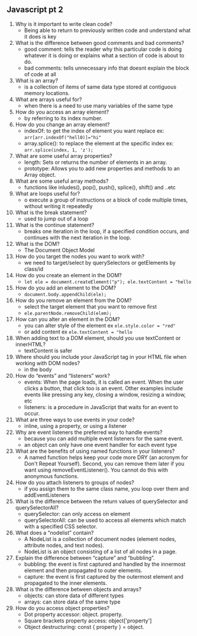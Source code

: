 ## Javascript pt 2

1. Why is it important to write clean code?
    - Being able to return to previously written code and understand what it does is key
2. What is the difference between good comments and bad comments?
    - good comment: tells the reader why this particular code is doing whatever it is doing 
    or explains what a section of code is about to do.
    - bad comments: tells unnecessary info that doesnt explain the block of code at all
3. What is an array?
    -  is a collection of items of same data type stored at contiguous memory locations.
4. What are arrays useful for?
    - when there is a need to use many variables of the same type
5. How do you access an array element?
    -  by referring to its index number.
6. How do you change an array element?
    - indexOf: to get the index of element you want replace ex: ``arr[arr.indexOf("hell0)]="hi"``
    - array.splice(): to replace the element at the specific index ex: ``arr.splice(index, 1, 'z');``
7. What are some useful array properties?
    - length: Sets or returns the number of elements in an array.
    - prototype: Allows you to add new properties and methods to an Array object.
8. What are some useful array methods?
    - functions like inludes(), pop(), push(), splice(), shift() and ..etc
9. What are loops useful for?
    - o execute a group of instructions or a block of code multiple times, without writing it repeatedly
10. What is the break statement?
    - used to jump out of a loop
11. What is the continue statement?
    - breaks one iteration in the loop, if a specified condition occurs, 
    and continues with the next iteration in the loop.
12. What is the DOM?
    - The Document Object Model
13. How do you target the nodes you want to work with?
    - we need to target/select by querySelectors or getElements by class/id
14. How do you create an element in the DOM?
    - ``let ele = document.createElement("p"); ele.textContent = "hello``
15. How do you add an element to the DOM?
    - ``document.body.appendChild(ele);`` 
16. How do you remove an element from the DOM?
    - select the target element that you want to remove first
    - ``ele.parentNode.removeChild(elem);``
17. How can you alter an element in the DOM?
    - you can alter style of the element ex ``ele.style.color = "red"``
    - or add content ex ``ele.textContent = "hello``
18. When adding text to a DOM element, should you use textContent or innerHTML?
    - textContent is safer
19. Where should you include your JavaScript tag in your HTML file when working
with DOM nodes?
    - in the body
20. How do “events” and “listeners” work?
    - events: When the page loads, it is called an event. When the user clicks a button, 
    that click too is an event. Other examples include events like pressing any key, 
    closing a window, resizing a window, etc
    -  listeners: is a procedure in JavaScript that waits for an event to occur.
21. What are three ways to use events in your code?
    -  inline, using a property, or using a listener
22. Why are event listeners the preferred way to handle events?
    - because you can add multiple event listeners for the same event. 
    - an object can only have one event handler for each event type
23. What are the benefits of using named functions in your listeners?
    - A named function helps keep your code more DRY (an acronym for Don't Repeat Yourself).
    Second, you can remove them later if you want using removeEventListener().
    You cannot do this with anonymous functions.
24. How do you attach listeners to groups of nodes?
    - if you assign them to the same class name, you loop over them and addEventListeners
25. What is the difference between the return values of querySelector and
querySelectorAll?
    - querySelector: can only access on element
    - querySelectorAll: can be used to access all elements which match with a specified CSS selector. 
26. What does a “nodelist” contain?
    - A NodeList is a collection of document nodes (element nodes, attribute nodes, and text nodes).
    - NodeList is an object consisting of a list of all nodes in a page.
27. Explain the difference between “capture” and “bubbling”.
    - bubbling: the event is first captured and handled by the innermost element and then propagated to outer elements.
    - capture:  the event is first captured by the outermost element and propagated to the inner elements.
28. What is the difference between objects and arrays?
    - objects: can store data of different types
    - arrays: can store data of the same type
29. How do you access object properties?
    - Dot property accessor: object. property.
    - Square brackets property access: object['property']
    - Object destructuring: const { property } = object.
